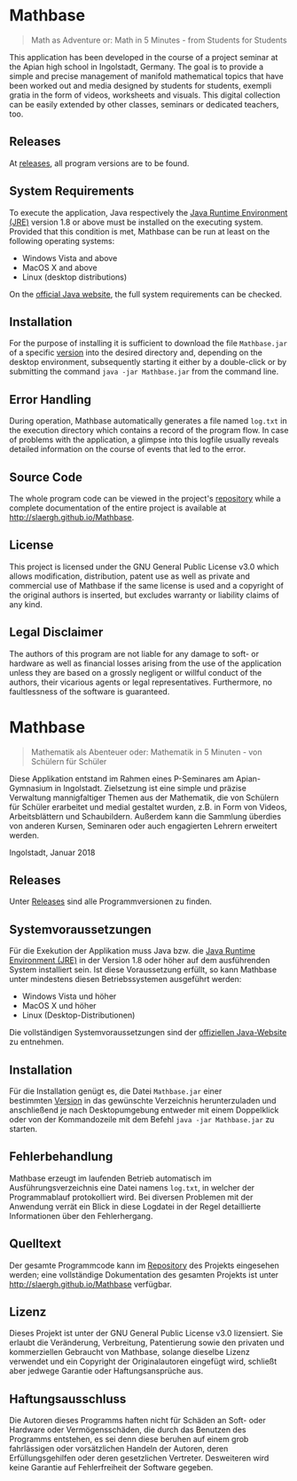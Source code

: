 # Mathbase
> Math as Adventure or: Math in 5 Minutes - from Students for Students

This application has been developed in the course of a project seminar at the Apian high school in Ingolstadt, Germany. The goal is to provide a simple and precise management of manifold mathematical topics that have been worked out and media designed by students for students, exempli gratia in the form of videos, worksheets and visuals. This digital collection can be easily extended by other classes, seminars or dedicated teachers, too.

## Releases
At [releases](../../releases/), all program versions are to be found.

## System Requirements
To execute the application, Java respectively the [Java Runtime Environment (JRE)](https://java.com/de/download/manual.jsp) version 1.8 or above must be installed on the executing system. Provided that this condition is met, Mathbase can be run at least on the following operating systems:

* Windows Vista and above
* MacOS X and above
* Linux (desktop distributions)

On the [official Java website](https://java.com/en/download/help/sysreq.xml), the full system requirements can be checked.

## Installation
For the purpose of installing it is sufficient to download the file `Mathbase.jar` of a specific [version](../../releases) into the desired directory and, depending on the desktop environment, subsequently starting it either by a double-click or by submitting the command `java -jar Mathbase.jar` from the command line.

## Error Handling
During operation, Mathbase automatically generates a file named `log.txt` in the execution directory which contains a record of the program flow. In case of problems with the application, a glimpse into this logfile usually reveals detailed information on the course of events that led to the error. 

## Source Code
The whole program code can be viewed in the project's [repository](../../) while a complete documentation of the entire project is available at http://slaergh.github.io/Mathbase.

## License
This project is licensed under the GNU General Public License v3.0 which allows modification, distribution, patent use as well as private and commercial use of Mathbase if the same license is used and a copyright of the original authors is inserted, but excludes warranty or liability claims of any kind.

## Legal Disclaimer
The authors of this program are not liable for any damage to soft- or hardware as well as financial losses arising from the use of the application unless they are based on a grossly negligent or willful conduct of the authors, their vicarious agents or legal representatives. Furthermore, no faultlessness of the software is guaranteed.



# Mathbase
> Mathematik als Abenteuer oder: Mathematik in 5 Minuten - von Schülern für Schüler

Diese Applikation entstand im Rahmen eines P-Seminares am Apian-Gymnasium in Ingolstadt.
Zielsetzung ist eine simple und präzise Verwaltung mannigfaltiger Themen aus der Mathematik, die von Schülern für Schüler erarbeitet und medial gestaltet wurden, z.B. in Form von Videos, Arbeitsblättern und Schaubildern. Außerdem kann die Sammlung überdies von anderen Kursen, Seminaren oder auch engagierten Lehrern erweitert werden.

Ingolstadt, Januar 2018

## Releases
Unter [Releases](../../releases/) sind alle Programmversionen zu finden.

## Systemvoraussetzungen
Für die Exekution der Applikation muss Java bzw. die [Java Runtime Environment (JRE)](https://java.com/de/download/manual.jsp) in der Version 1.8 oder höher auf dem ausführenden System installiert sein. Ist diese Voraussetzung erfüllt, so kann Mathbase unter mindestens diesen Betriebssystemen ausgeführt werden:

* Windows Vista und höher
* MacOS X und höher
* Linux (Desktop-Distributionen)

Die vollständigen Systemvoraussetzungen sind der [offiziellen Java-Website](https://java.com/en/download/help/sysreq.xml) zu entnehmen.

## Installation
Für die Installation genügt es, die Datei `Mathbase.jar` einer bestimmten [Version](../../releases) in das gewünschte Verzeichnis herunterzuladen und anschließend je nach Desktopumgebung entweder mit einem Doppelklick oder von der Kommandozeile mit dem Befehl `java -jar Mathbase.jar` zu starten.

## Fehlerbehandlung
Mathbase erzeugt im laufenden Betrieb automatisch im Ausführungsverzeichnis eine Datei namens `log.txt`, in welcher der Programmablauf protokolliert wird. Bei diversen Problemen mit der Anwendung verrät ein Blick in diese Logdatei in der Regel detaillierte Informationen über den Fehlerhergang.

## Quelltext
Der gesamte Programmcode kann im [Repository](../../) des Projekts eingesehen werden; eine vollständige Dokumentation des gesamten Projekts ist unter http://slaergh.github.io/Mathbase verfügbar.

## Lizenz
Dieses Projekt ist unter der GNU General Public License v3.0 lizensiert. Sie erlaubt die Veränderung, Verbreitung, Patentierung sowie den privaten und kommerziellen Gebraucht von Mathbase, solange dieselbe Lizenz verwendet und ein Copyright der Originalautoren eingefügt wird, schließt aber jedwege Garantie oder Haftungsansprüche aus.

## Haftungsausschluss
Die Autoren dieses Programms haften nicht für Schäden an Soft- oder Hardware oder Vermögensschäden,
die durch das Benutzen des Programms entstehen, es sei denn diese beruhen auf einem grob fahrlässigen
oder vorsätzlichen Handeln der Autoren, deren Erfüllungsgehilfen oder deren gesetzlichen Vertreter.
Desweiteren wird keine Garantie auf Fehlerfreiheit der Software gegeben.
